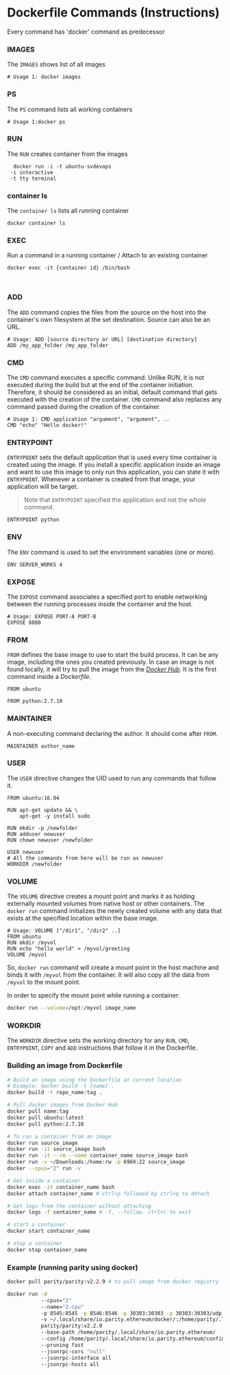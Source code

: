 # Dockerfile Commands (Instructions)

Every command has 'docker' command as predecessor

### IMAGES

The `IMAGES` shows list of all images

```docker
# Usage 1: docker images
```


### PS

The `PS` command lists all working containers
```docker
# Usage 1:docker ps
```

### RUN

The `RUN` creates container from the images
```Docker
  docker run -i -t ubuntu-svdevops
 -i interactive
 -t tty terminal
```
### container ls

The `container ls` lists all running container
```Docker
docker container ls
```
### EXEC

Run a command in a running container / Attach to an existing container
```Docker
docker exec -it {container id} /bin/bash



```
### ADD
The `ADD` command copies the files from the source on the host into the container's own filesystem at the set destination. Source can also be an URL.

```docker
# Usage: ADD [source directory or URL] [destination directory]
ADD /my_app_folder /my_app_folder
```

### CMD

The `CMD` command executes a specific command. Unlike RUN, it is not executed during the build but at the end of the container initiation. Therefore, it should be considered as an initial, default command that gets executed with the creation of the container. `CMD` command also replaces any command passed during the creation of the container.

```docker
# Usage 1: CMD application "argument", "argument", ..
CMD "echo" "Hello docker!"
```

### ENTRYPOINT

`ENTRYPOINT` sets the default *application* that is used every time container is created using the image. If you install a specific application inside an image and want to use this image to only run this application, you can state it with `ENTRYPOINT`. Whenever a container is created from that image, your application will be target. 

> Note that `ENTRYPOINT` specified the application and not the whole command.

```docker
ENTRYPOINT python
```

### ENV

The `ENV` command is used to set the environment variables (one or more).

```docker
ENV SERVER_WORKS 4
```

### EXPOSE

The `EXPOSE` command associates a specified port to enable networking between the running processes inside the container and the host.

```docker
# Usage: EXPOSE PORT-A PORT-B
EXPOSE 8080
```

### FROM

`FROM` defines the base image to use to start the build process. It can be any image, including the ones you created previously. In case an image is not found locally, it will try to pull the image from the *[Docker Hub](https://hub.docker.com)*. It is the first command inside a *Dockerfile*.

```Docker
FROM ubuntu
```
```Docker
FROM python:2.7.10
```

### MAINTAINER

A non-executing command declaring the author. It should come after `FROM`.

```Docker
MAINTAINER author_name
```


### USER

The `USER` directive changes the UID used to run any commands that follow it.

```Docker
FROM ubuntu:16.04

RUN apt-get update && \
    apt-get -y install sudo

RUN mkdir -p /newfolder
RUN adduser newuser
RUN chown newuser /newfolder

USER newuser
# All the commands from here will be run as newuser
WORKDIR /newfolder
```

### VOLUME

The `VOLUME` directive creates a mount point and marks it as holding externally mounted volumes from native host or other containers. The `docker run` command initializes the newly created volume with any data that exists at the specified location within the base image. 

```docker
# Usage: VOLUME ["/dir1", "/dir2" ..]
FROM ubuntu
RUN mkdir /myvol
RUN echo "hello world" > /myvol/greeting
VOLUME /myvol
```
So, `docker run` command will create a mount point in the host machine and binds it with `/myvol` from the container. It will also copy all the data from `/myvol` to the mount point.

In order to specify the mount point while running a container:
```bash
docker run --volume=/opt:/myvol image_name
```

### WORKDIR

The `WORKDIR` directive sets the working directory for any `RUN`, `CMD`, `ENTRYPOINT`, `COPY` and `ADD` instructions that follow it in the Dockerfile.

### Building an image from Dockerfile

```bash
# Build an image using the Dockerfile at current location
# Example: docker build -t [name] .
docker build -t repo_name:tag .
```

```bash
# Pull docker images from Docker Hub
docker pull name:tag
docker pull ubuntu:latest
docker pull python:2.7.10
```

```bash
# To run a container from an image
docker run source_image
docker run -it source_image bash
docker run -it --rm --name container_name source_image bash
docker run -v ~/Downloads:/home:rw -p 6969:22 source_image
docker --cpus="2" run -v 

# Get inside a container
docker exec -it container_name bash
docker attach container_name # ctrl+p followed by ctrl+q to detach

# Get logs from the container without attaching
docker logs -f container_name # -f, --follow. ctrl+c to exit

# start a container
docker start container_name

# stop a container
docker stop container_name
```

### Example (running parity using docker)

```bash
docker pull parity/parity:v2.2.9 # to pull image from docker registry

docker run -d 
           --cpus="2" 
           --name="2-cpu" 
           -p 8545:8545 -p 8546:8546 -p 30303:30303 -p 30303:30303/udp 
           -v ~/.local/share/io.parity.ethereum/docker/:/home/parity/.local/share/io.parity.ethereum/ 
           parity/parity:v2.2.9 
           --base-path /home/parity/.local/share/io.parity.ethereum/ 
           --config /home/parity/.local/share/io.parity.ethereum/config.toml 
           --pruning fast 
           --jsonrpc-cors "null" 
           --jsonrpc-interface all 
           --jsonrpc-hosts all
```
